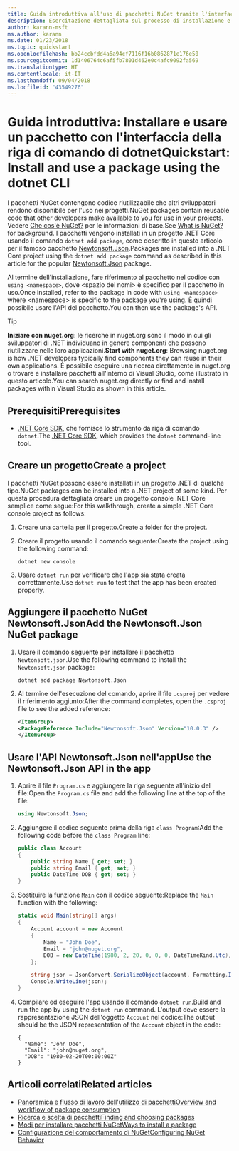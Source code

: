 ```yaml
---
title: Guida introduttiva all'uso di pacchetti NuGet tramite l'interfaccia della riga di comando di dotnet
description: Esercitazione dettagliata sul processo di installazione e uso di un pacchetto NuGet in un progetto .NET Core.
author: karann-msft
ms.author: karann
ms.date: 01/23/2018
ms.topic: quickstart
ms.openlocfilehash: bb24ccbfdd4a6a94cf7116f16b0862871e176e50
ms.sourcegitcommit: 1d1406764c6af5fb7801d462e0c4afc9092fa569
ms.translationtype: HT
ms.contentlocale: it-IT
ms.lasthandoff: 09/04/2018
ms.locfileid: "43549276"
---
```

# <a name="quickstart-install-and-use-a-package-using-the-dotnet-cli"></a><span data-ttu-id="5613a-103">Guida introduttiva: Installare e usare un pacchetto con l'interfaccia della riga di comando di dotnet</span><span class="sxs-lookup"><span data-stu-id="5613a-103">Quickstart: Install and use a package using the dotnet CLI</span></span>

<span data-ttu-id="5613a-104">I pacchetti NuGet contengono codice riutilizzabile che altri sviluppatori rendono disponibile per l'uso nei progetti.</span><span class="sxs-lookup"><span data-stu-id="5613a-104">NuGet packages contain reusable code that other developers make available to you for use in your projects.</span></span> <span data-ttu-id="5613a-105">Vedere [Che cos'è NuGet?](../What-is-NuGet.md) per le informazioni di base.</span><span class="sxs-lookup"><span data-stu-id="5613a-105">See [What is NuGet?](../What-is-NuGet.md) for background.</span></span> <span data-ttu-id="5613a-106">I pacchetti vengono installati in un progetto .NET Core usando il comando `dotnet add package`, come descritto in questo articolo per il famoso pacchetto [Newtonsoft.Json](https://www.nuget.org/packages/Newtonsoft.Json/).</span><span class="sxs-lookup"><span data-stu-id="5613a-106">Packages are installed into a .NET Core project using the `dotnet add package` command as described in this article for the popular [Newtonsoft.Json](https://www.nuget.org/packages/Newtonsoft.Json/) package.</span></span>

<span data-ttu-id="5613a-107">Al termine dell'installazione, fare riferimento al pacchetto nel codice con `using <namespace>`, dove \<spazio dei nomi\> è specifico per il pacchetto in uso.</span><span class="sxs-lookup"><span data-stu-id="5613a-107">Once installed, refer to the package in code with `using <namespace>` where \<namespace\> is specific to the package you're using.</span></span> <span data-ttu-id="5613a-108">È quindi possibile usare l'API del pacchetto.</span><span class="sxs-lookup"><span data-stu-id="5613a-108">You can then use the package's API.</span></span>

> [!Tip]
> <span data-ttu-id="5613a-109">**Iniziare con nuget.org**: le ricerche in nuget.org sono il modo in cui gli sviluppatori di .NET individuano in genere componenti che possono riutilizzare nelle loro applicazioni.</span><span class="sxs-lookup"><span data-stu-id="5613a-109">**Start with nuget.org**: Browsing nuget.org is how .NET developers typically find components they can reuse in their own applications.</span></span> <span data-ttu-id="5613a-110">È possibile eseguire una ricerca direttamente in nuget.org o trovare e installare pacchetti all'interno di Visual Studio, come illustrato in questo articolo.</span><span class="sxs-lookup"><span data-stu-id="5613a-110">You can search nuget.org directly or find and install packages within Visual Studio as shown in this article.</span></span>

## <a name="prerequisites"></a><span data-ttu-id="5613a-111">Prerequisiti</span><span class="sxs-lookup"><span data-stu-id="5613a-111">Prerequisites</span></span>

- <span data-ttu-id="5613a-112">[.NET Core SDK](https://www.microsoft.com/net/download/), che fornisce lo strumento da riga di comando `dotnet`.</span><span class="sxs-lookup"><span data-stu-id="5613a-112">The [.NET Core SDK](https://www.microsoft.com/net/download/), which provides the `dotnet` command-line tool.</span></span>

## <a name="create-a-project"></a><span data-ttu-id="5613a-113">Creare un progetto</span><span class="sxs-lookup"><span data-stu-id="5613a-113">Create a project</span></span>

<span data-ttu-id="5613a-114">I pacchetti NuGet possono essere installati in un progetto .NET di qualche tipo.</span><span class="sxs-lookup"><span data-stu-id="5613a-114">NuGet packages can be installed into a .NET project of some kind.</span></span> <span data-ttu-id="5613a-115">Per questa procedura dettagliata creare un progetto console .NET Core semplice come segue:</span><span class="sxs-lookup"><span data-stu-id="5613a-115">For this walkthrough, create a simple .NET Core console project as follows:</span></span>

1. <span data-ttu-id="5613a-116">Creare una cartella per il progetto.</span><span class="sxs-lookup"><span data-stu-id="5613a-116">Create a folder for the project.</span></span>

1. <span data-ttu-id="5613a-117">Creare il progetto usando il comando seguente:</span><span class="sxs-lookup"><span data-stu-id="5613a-117">Create the project using the following command:</span></span>

    ```cli
    dotnet new console
    ```

1. <span data-ttu-id="5613a-118">Usare `dotnet run` per verificare che l'app sia stata creata correttamente.</span><span class="sxs-lookup"><span data-stu-id="5613a-118">Use `dotnet run` to test that the app has been created properly.</span></span>

## <a name="add-the-newtonsoftjson-nuget-package"></a><span data-ttu-id="5613a-119">Aggiungere il pacchetto NuGet Newtonsoft.Json</span><span class="sxs-lookup"><span data-stu-id="5613a-119">Add the Newtonsoft.Json NuGet package</span></span>

1. <span data-ttu-id="5613a-120">Usare il comando seguente per installare il pacchetto `Newtonsoft.json`.</span><span class="sxs-lookup"><span data-stu-id="5613a-120">Use the following command to install the `Newtonsoft.json` package:</span></span>

    ```cli
    dotnet add package Newtonsoft.Json
    ```

2. <span data-ttu-id="5613a-121">Al termine dell'esecuzione del comando, aprire il file `.csproj` per vedere il riferimento aggiunto:</span><span class="sxs-lookup"><span data-stu-id="5613a-121">After the command completes, open the `.csproj` file to see the added reference:</span></span>

    ```xml
   <ItemGroup>
    <PackageReference Include="Newtonsoft.Json" Version="10.0.3" />
   </ItemGroup>
    ```

## <a name="use-the-newtonsoftjson-api-in-the-app"></a><span data-ttu-id="5613a-122">Usare l'API Newtonsoft.Json nell'app</span><span class="sxs-lookup"><span data-stu-id="5613a-122">Use the Newtonsoft.Json API in the app</span></span>

1. <span data-ttu-id="5613a-123">Aprire il file `Program.cs` e aggiungere la riga seguente all'inizio del file:</span><span class="sxs-lookup"><span data-stu-id="5613a-123">Open the `Program.cs` file and add the following line at the top of the file:</span></span>

    ```cs
    using Newtonsoft.Json;
    ```

1. <span data-ttu-id="5613a-124">Aggiungere il codice seguente prima della riga `class Program`:</span><span class="sxs-lookup"><span data-stu-id="5613a-124">Add the following code before the `class Program` line:</span></span>

    ```cs
    public class Account
    {
        public string Name { get; set; }
        public string Email { get; set; }
        public DateTime DOB { get; set; }
    }
    ```

1. <span data-ttu-id="5613a-125">Sostituire la funzione `Main` con il codice seguente:</span><span class="sxs-lookup"><span data-stu-id="5613a-125">Replace the `Main` function with the following:</span></span>

    ```cs
    static void Main(string[] args)
    {
        Account account = new Account
        {
            Name = "John Doe",
            Email = "john@nuget.org",
            DOB = new DateTime(1980, 2, 20, 0, 0, 0, DateTimeKind.Utc),
        };

        string json = JsonConvert.SerializeObject(account, Formatting.Indented);
        Console.WriteLine(json);
    }
    ```

1. <span data-ttu-id="5613a-126">Compilare ed eseguire l'app usando il comando `dotnet run`.</span><span class="sxs-lookup"><span data-stu-id="5613a-126">Build and run the app by using the `dotnet run` command.</span></span> <span data-ttu-id="5613a-127">L'output deve essere la rappresentazione JSON dell'oggetto `Account` nel codice:</span><span class="sxs-lookup"><span data-stu-id="5613a-127">The output should be the JSON representation of the `Account` object in the code:</span></span>

    ```output
    {
      "Name": "John Doe",
      "Email": "john@nuget.org",
      "DOB": "1980-02-20T00:00:00Z"
    }
    ```

## <a name="related-articles"></a><span data-ttu-id="5613a-128">Articoli correlati</span><span class="sxs-lookup"><span data-stu-id="5613a-128">Related articles</span></span>

- [<span data-ttu-id="5613a-129">Panoramica e flusso di lavoro dell'utilizzo di pacchetti</span><span class="sxs-lookup"><span data-stu-id="5613a-129">Overview and workflow of package consumption</span></span>](../consume-packages/overview-and-workflow.md)
- [<span data-ttu-id="5613a-130">Ricerca e scelta di pacchetti</span><span class="sxs-lookup"><span data-stu-id="5613a-130">Finding and choosing packages</span></span>](../consume-packages/finding-and-choosing-packages.md)
- [<span data-ttu-id="5613a-131">Modi per installare pacchetti NuGet</span><span class="sxs-lookup"><span data-stu-id="5613a-131">Ways to install a package</span></span>](../consume-packages/ways-to-install-a-package.md)
- [<span data-ttu-id="5613a-132">Configurazione del comportamento di NuGet</span><span class="sxs-lookup"><span data-stu-id="5613a-132">Configuring NuGet Behavior</span></span>](../consume-packages/configuring-nuget-behavior.md)
